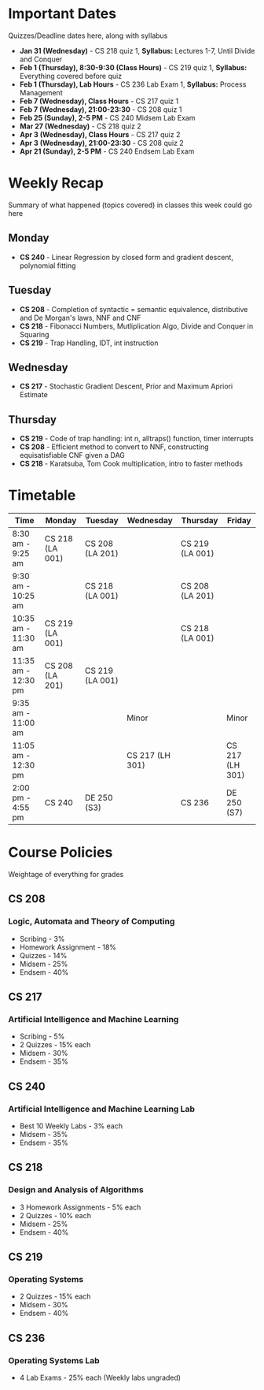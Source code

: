 # Important Dates

Quizzes/Deadline dates here, along with syllabus

- **Jan 31 (Wednesday)** - CS 218 quiz 1, **Syllabus:** Lectures 1-7, Until Divide and Conquer
- **Feb 1 (Thursday), 8:30-9:30 (Class Hours)** - CS 219 quiz 1, **Syllabus:** Everything covered before quiz
- **Feb 1 (Thursday), Lab Hours** - CS 236 Lab Exam 1, **Syllabus:** Process Management
- **Feb 7 (Wednesday), Class Hours** - CS 217 quiz 1
- **Feb 7 (Wednesday), 21:00-23:30** - CS 208 quiz 1
- **Feb 25 (Sunday), 2-5 PM** - CS 240 Midsem Lab Exam
- **Mar 27 (Wednesday)** - CS 218 quiz 2
- **Apr 3 (Wednesday), Class Hours** - CS 217 quiz 2
- **Apr 3 (Wednesday), 21:00-23:30** - CS 208 quiz 2
- **Apr 21 (Sunday), 2-5 PM** - CS 240 Endsem Lab Exam

# Weekly Recap

Summary of what happened (topics covered) in classes this week could go here

## Monday

- **CS 240** - Linear Regression by closed form and gradient descent, polynomial fitting

## Tuesday

- **CS 208** - Completion of syntactic = semantic equivalence, distributive and De Morgan's laws, NNF and CNF
- **CS 218** - Fibonacci Numbers, Mutliplication Algo, Divide and Conquer in Squaring
- **CS 219** - Trap Handling, IDT, int instruction

## Wednesday

- **CS 217** - Stochastic Gradient Descent, Prior and Maximum Apriori Estimate

## Thursday

- **CS 219** - Code of trap handling: int n, alltraps() function, timer interrupts
- **CS 208** - Efficient method to convert to NNF, constructing equisatisfiable CNF given a DAG
- **CS 218** - Karatsuba, Tom Cook multiplication, intro to faster methods

# Timetable

| Time                | Monday          | Tuesday         | Wednesday       | Thursday        | Friday         |
|---------------------|-----------------|-----------------|-----------------|-----------------|----------------|
| 8:30 am - 9:25 am   | CS 218 (LA 001) | CS 208 (LA 201) |                 | CS 219 (LA 001) |                |
| 9:30 am - 10:25 am  |                 | CS 218 (LA 001) |                 | CS 208 (LA 201) |                |
| 10:35 am - 11:30 am | CS 219 (LA 001) |                 |                 | CS 218 (LA 001) |                |
| 11:35 am - 12:30 pm | CS 208 (LA 201) | CS 219 (LA 001) |                 |                 |                |
| 9:35 am - 11:00 am  |                 |                 | Minor           |                 | Minor          |
| 11:05 am - 12:30 pm |                 |                 | CS 217 (LH 301) |                 | CS 217 (LH 301)|
| 2:00 pm - 4:55 pm   | CS 240          | DE 250 (S3)     |                 | CS 236          | DE 250 (S7)    |

# Course Policies

Weightage of everything for grades

## CS 208

### Logic, Automata and Theory of Computing

- Scribing - 3%
- Homework Assignment - 18%
- Quizzes - 14%
- Midsem - 25%
- Endsem - 40%

## CS 217

### Artificial Intelligence and Machine Learning

- Scribing - 5%
- 2 Quizzes - 15% each
- Midsem - 30%
- Endsem - 35%

## CS 240

### Artificial Intelligence and Machine Learning Lab

- Best 10 Weekly Labs - 3% each
- Midsem - 35%
- Endsem - 35%

## CS 218

### Design and Analysis of Algorithms

- 3 Homework Assignments - 5% each
- 2 Quizzes - 10% each
- Midsem - 25%
- Endsem - 40%

## CS 219

### Operating Systems

- 2 Quizzes - 15% each
- Midsem - 30%
- Endsem - 40%

## CS 236

### Operating Systems Lab

- 4 Lab Exams - 25% each (Weekly labs ungraded)
